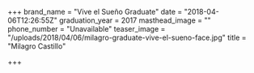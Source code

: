 +++
brand_name = "Vive el Sueño Graduate"
date = "2018-04-06T12:26:55Z"
graduation_year = 2017
masthead_image = ""
phone_number = "Unavailable"
teaser_image = "/uploads/2018/04/06/milagro-graduate-vive-el-sueno-face.jpg"
title = "Milagro Castillo"

+++
